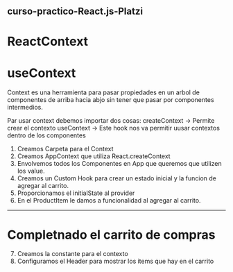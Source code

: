 ## curso-practico-React.js-Platzi

# ReactContext
# useContext
Context es una herramienta para pasar propiedades en un arbol de componentes de arriba hacia abjo sin tener que pasar por componentes intermedios.

Par usar context debemos importar dos cosas:
createContext -> Permite crear el contexto
useContext -> Este hook nos va permitir uusar contextos dentro de los componentes

1) Creamos Carpeta para el Context
2) Creamos AppContext que utiliza React.createContext
3) Envolvemos todos los Componentes en App que queremos que utilizen los value.
4) Creamos un Custom Hook para crear un estado inicial y la funcion de agregar al carrito.
5) Proporcionamos el initialState al provider
6) En el ProductItem le damos a funcionalidad al agregar al carrito.

-----------
# Completnado el carrito de compras
7) Creamos la constante para el contexto
8) Configuramos el Header para mostrar los items que hay en el carrito

